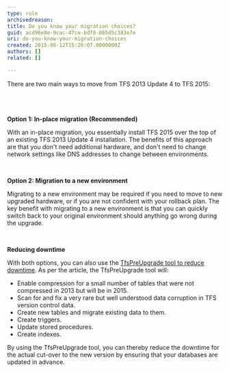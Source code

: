 ```yaml
---
type: rule
archivedreason: 
title: Do you know your migration choices?
guid: acd96e8e-9cac-47ce-bdf8-865d5c383e7e
uri: do-you-know-your-migration-choices
created: 2015-08-12T15:26:07.0000000Z
authors: []
related: []

---
```



<p><span style="line-height&#58;20.7999992370605px;">There are two main ways to move from TFS 2013 Update 4 to TFS 2015&#58;</span></p>
<br><excerpt class='endintro'></excerpt><br>
<p><strong>Option 1&#58; </strong><strong>In-place migration (Recommended)</strong></p><p>With an in-place migration, you essentially install TFS 2015 over the top of an existing TFS 2013 Update 4 installation. The benefits of this approach are that you don't need additional hardware, and don't need to change network settings like DNS addresses to change between environments.</p><p>&#160;</p><p><strong>Option 2&#58; Migration to a new environment</strong></p><p>Migrating to a new environment may be required if you need to move to new upgraded hardware, or if you are not confident with your rollback plan. The key benefit with migrating to a new environment is that you can quickly switch back to your original environment should anything go wrong during the upgrade.</p><p>&#160;</p><p><strong>Reducing downtime</strong></p><p>With both options, you can also use the <a href="https&#58;//msdn.microsoft.com/en-us/Library/vs/alm/TFS/upgrade/pre-upgrade">TfsPreUpgrade tool to reduce downtime</a>. As per the article, the TfsPreUpgrade tool will&#58;</p><ul style="list-style-type&#58;disc;"><li>Enable compression for a small number of tables that were not compressed in 2013 but will be in 2015.</li><li>Scan for and fix a very rare but well understood data corruption in TFS version control data.</li><li>Create new tables and migrate existing data to them.</li><li>Create triggers.</li><li>Update stored procedures.</li><li>Create indexes.</li></ul><p>By using the TfsPreUpgrade tool, you can thereby reduce the downtime for the actual cut-over to the new version by ensuring that your databases are updated in advance.</p>


